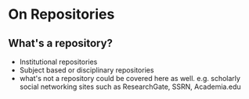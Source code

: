 # On Repositories

## What's a repository?
- Institutional repositories
- Subject based or disciplinary repositories
- what's not a repository could be covered here as well. e.g. scholarly social networking sites such as ResearchGate, SSRN, Academia.edu





